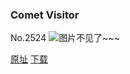 ### Comet Visitor
No.2524
![图片不见了~~~](https://imgs.xkcd.com/comics/comet_visitor.png)

[原址](https://xkcd.com//2524) [下载](https://imgs.xkcd.com/comics/comet_visitor.png)

